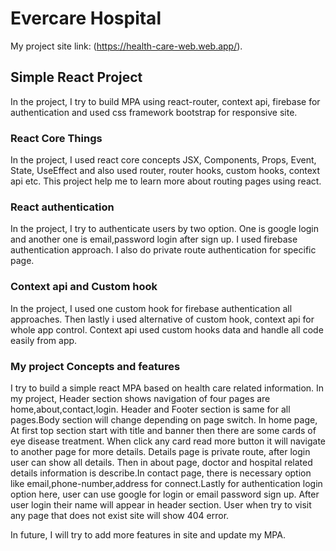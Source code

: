 # Evercare Hospital

My project site link: (https://health-care-web.web.app/).

## Simple React Project

In the project, I try to build MPA using react-router, context api, firebase for authentication and used css framework bootstrap for responsive site.

### React Core Things

In the project, I used react core concepts JSX, Components, Props, Event, State, UseEffect and also used router, router hooks, custom hooks, context api etc. This project help me to learn more about routing pages using react.

### React authentication 

In the project, I try to authenticate users by two option. One is google login and another one is email,password login after sign up. I used firebase authentication approach.
I also do private route authentication for specific page.

### Context api and Custom hook

In the project, I used one custom hook for firebase authentication all approaches. Then lastly i used alternative of custom hook, context api for whole app control. Context api used custom hooks data and handle all code easily from app.

### My project Concepts and features

I try to build a simple react MPA based on health care related information. In my project, Header section shows navigation of four pages are home,about,contact,login. Header and Footer section is same for all pages.Body section will change depending on page switch. In home page, At first top section start with title and 
banner then there are some cards of eye disease treatment. When click any card read more button it will navigate to another page for more details. Details page is private route, after login user can show all details. Then in about page, doctor and hospital related details information is describe.In contact page, there is necessary option like email,phone-number,address for connect.Lastly for authentication login option here, user can use google for login or email password sign up. After user login their name will appear in header section. User when try to visit any page that does not exist site will show 404 error.

In future, I will try to add more features in site and update my MPA.
